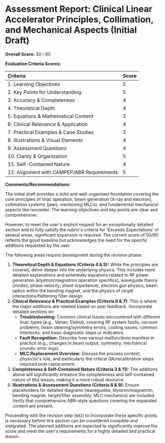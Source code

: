 # Assessment Report: Clinical Linear Accelerator Principles, Collimation, and Mechanical Aspects (Initial Draft)

**Overall Score:** 50 / 60

**Evaluation Criteria Scores:**

| Criteria                             | Score |
| :----------------------------------- | :---- |
| 1. Learning Objectives           | 5     |
| 2. Key Points for Understanding  | 5     |
| 3. Accuracy & Completeness       | 4     |
| 4. Theoretical Depth             | 4     |
| 5. Equations & Mathematical Content| 3     |
| 6. Clinical Relevance & Application| 4     |
| 7. Practical Examples & Case Studies | 3     |
| 8. Illustrations & Visual Elements | 4     |
| 9. Assessment Questions          | 4     |
| 10. Clarity & Organization        | 5     |
| 11. Self-Contained Nature         | 4     |
| 12. Alignment with CAMPEP/ABR Requirements | 5     |

**Comments/Recommendations:**

The initial draft provides a solid and well-organized foundation covering the core principles of linac operation, beam generation (X-ray and electron), collimation systems (jaws, mentioning MLCs), and fundamental mechanical aspects like isocenter. The learning objectives and key points are clear and comprehensive.

However, to meet the user's explicit request for an exceptionally detailed section and to fully satisfy the rubric's criteria for 'Exceeds Expectations' in several areas, significant expansion is required. The current score of 50/60 reflects the good baseline but acknowledges the need for the specific additions requested by the user.

The following areas require development during the revision phase:

1.  **Theoretical Depth & Equations (Criteria 4 & 5):** While the principles are covered, delve deeper into the underlying physics. This includes more detailed explanations and potentially equations related to RF power generation (klystron/magnetron operation specifics), waveguide theory (modes, phase velocity, shunt impedance), electron gun physics, beam optics within the bending magnet, and the physics of target interactions/flattening filter design.
2.  **Clinical Relevance & Practical Examples (Criteria 6 & 7):** This is where the major additions are needed based on user feedback. Incorporate detailed sections on:
    *   **Troubleshooting:** Common clinical issues encountered with different linac types (e.g., Varian, Elekta), covering RF system faults, vacuum problems, beam steering/symmetry errors, cooling issues, common interlocks, and basic diagnostic steps or indicators.
    *   **Fault Recognition:** Describe how various malfunctions manifest in practice (e.g., changes in beam output, symmetry, mechanical sounds, error logs).
    *   **MLC Replacement Overview:** Discuss the process context, physicist's role, and particularly the critical QA/recalibration steps required post-replacement.
3.  **Completeness & Self-Contained Nature (Criteria 3 & 11):** The additions above will significantly enhance the completeness and self-contained nature of this lesson, making it a more robust resource.
4.  **Illustrations & Assessment Questions (Criteria 8 & 9):** Ensure placeholders for detailed diagrams (waveguides, klystron/magnetron, bending magnet, target/filter assembly, MLC mechanics) are included. Verify that comprehensive ABR-style questions covering the expanded content are present.

Proceeding with the revision step (`002`) to incorporate these specific points is necessary before this section can be considered complete and integrated. The planned additions are expected to significantly improve the score and meet the user's requirements for a highly detailed and practical lesson.

